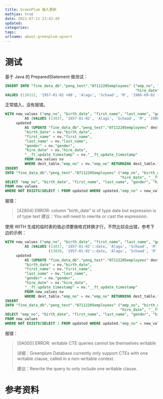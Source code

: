 ```yaml
---
title: GreenPlum 插入更新
mathjax: true
date: 2021-07-11 23:43:49
updated:
categories:
tags:
urlname: about-greenplum-upsert
---
```




<!-- more -->



# 测试

基于 Java 的 PreparedStatement 做测试：



```sql
INSERT INTO "fine_data_db"."peng_test"."07112205employees" ("emp_no", "birth_date", "first_name", "last_name", "gender",
                                                            "hire_date", "__ft_update_timestamp")
VALUES (130322, '1957-01-02 +08', 'Alagu', 'Schaad', 'M', '1986-09-02 +09', 1626017517399);
```

正常插入，没有报错。



```sql
WITH new_values ("emp_no", "birth_date", "first_name", "last_name", "gender", "hire_date", "__ft_update_timestamp")
         AS (VALUES (13037, '1957-01-02', 'Alagu', 'Schaad', 'M', '1986-09-02', 1626017517399)),
     updated
         AS (UPDATE "fine_data_db"."peng_test"."07112205employees" dest_table SET
         "birth_date" = nv."birth_date",
         "first_name" = nv."first_name",
         "last_name" = nv."last_name",
         "gender" = nv."gender",
         "hire_date" = nv."hire_date",
         "__ft_update_timestamp" = nv."__ft_update_timestamp"
         FROM new_values nv
         WHERE dest_table."emp_no" = nv."emp_no" RETURNING dest_table.*)
INSERT
INTO "fine_data_db"."peng_test"."07112205employees" ("emp_no", "birth_date", "first_name", "last_name", "gender",
                                                     "hire_date", "__ft_update_timestamp")
SELECT "emp_no", "birth_date", "first_name", "last_name", "gender", "hire_date", "__ft_update_timestamp"
FROM new_values
WHERE NOT EXISTS(SELECT 1 FROM updated WHERE updated."emp_no" = new_values."emp_no");
```

报错：

> [42804] ERROR: column "birth_date" is of type date but expression is of type text 建议：You will need to rewrite or cast the expression.

使用 WITH 生成的临时表的值必须要做格式转换才行，不然比较会出错，参考下边的示例：



```sql
WITH new_values ("emp_no", "birth_date", "first_name", "last_name", "gender", "hire_date", "__ft_update_timestamp")
         AS (VALUES (13037, '1957-01-02'::date, 'Alagu', 'Schaad', 'M', '1986-09-02'::date, 1626017517399),
                    (13038, '1957-01-02'::date, 'Alagu', 'Schaad', 'M', '1986-09-02'::date, 1626017517399)),
     updated
         AS (UPDATE "fine_data_db"."peng_test"."07112205employees" dest_table SET
         "birth_date" = nv."birth_date",
         "first_name" = nv."first_name",
         "last_name" = nv."last_name",
         "gender" = nv."gender",
         "hire_date" = nv."hire_date",
         "__ft_update_timestamp" = nv."__ft_update_timestamp"
         FROM new_values nv
         WHERE dest_table."emp_no" = nv."emp_no" RETURNING dest_table.*)
INSERT
INTO "fine_data_db"."peng_test"."07112205employees" ("emp_no", "birth_date", "first_name", "last_name", "gender",
                                                     "hire_date", "__ft_update_timestamp")
SELECT "emp_no", "birth_date", "first_name", "last_name", "gender", "hire_date", "__ft_update_timestamp"
FROM new_values
WHERE NOT EXISTS(SELECT 1 FROM updated WHERE updated."emp_no" = new_values."emp_no");
```

报错：

> [0A000] ERROR: writable CTE queries cannot be themselves writable
>
> 详细：Greenplum Database currently only support CTEs with one writable clause, called in a non-writable context.
>
> 建议：Rewrite the query to only include one writable clause.





# 参考资料


